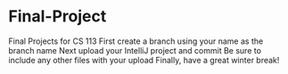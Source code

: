 # Final-Project
Final Projects for CS 113
First create a branch using your name as the branch name
Next upload your IntelliJ project and commit
Be sure to include any other files with your upload
Finally, have a great winter break!
